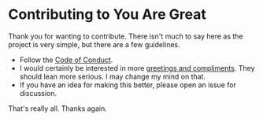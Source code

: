 # Contributing to You Are Great

Thank you for wanting to contribute. There isn't much to say here as the project is very simple, but there are a few guidelines.

- Follow the [Code of Conduct](https://github.com/duffn/youaregreat.fyi/blob/master/CODE_OF_CONDUCT.md).
- I would certainly be interested in more [greetings and compliments](https://github.com/duffn/youaregreat.fyi/blob/master/api/index.go). They should lean more serious. I may change my mind on that.
- If you have an idea for making this better, please open an issue for discussion.

That's really all. Thanks again.
